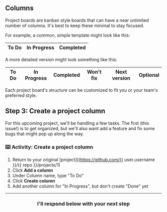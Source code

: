 ## Columns

Project boards are kanban style boards that can have a near unlimited number of columns. It's best to keep these minimal to stay focused.

For example, a common, simple template might look like this:

| To Do | In Progress | Completed |
|-------|-------------|-----------|

A more detailed version might look something like this:

| To Do | In Progress | Completed | Won't fix | Next version | Optional|
|-------|-------------|-----------|-----------|--------------|-----------------------|

Each project board's structure can be customized to fit you or your team's preferred style.

## Step 3: Create a project column

For this upcoming project, we'll be handling a few tasks. The first (this issue!) is to get organized, but we'll also want add a feature and fix some bugs that might pop up along the way.

### :keyboard: Activity: Create a project column

1. Return to your original [project]((https://github.com/{{ user.username }}/{{ repo }}/projects/1)
1. Click **Add a column**
1. Under Column name, type "To Do"
1. Click **Create column**
1. Add another column for "In Progress", but don't create "Done" yet

<hr>
<h3 align="center">I'll respond below with your next step</h3>
